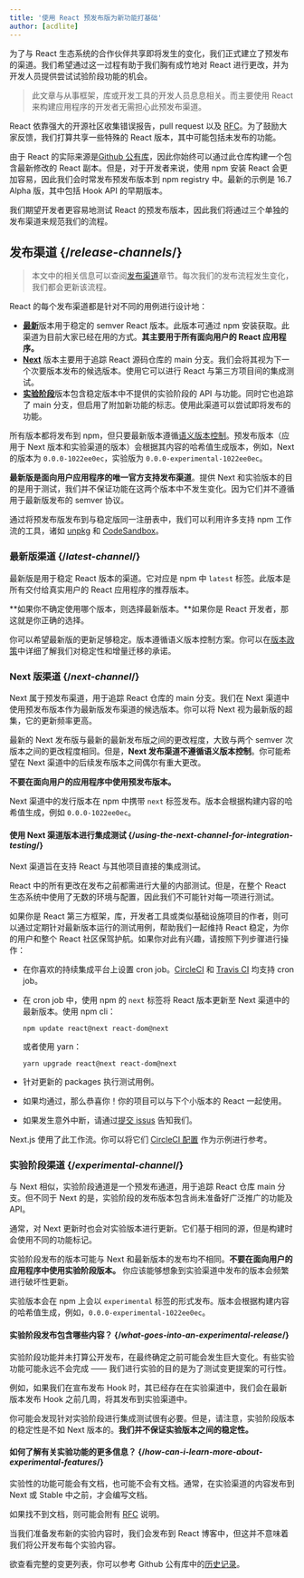 ```yaml
---
title: '使用 React 预发布版为新功能打基础'
author: [acdlite]
---
```


为了与 React 生态系统的合作伙伴共享即将发生的变化，我们正式建立了预发布的渠道。我们希望通过这一过程有助于我们胸有成竹地对 React 进行更改，并为开发人员提供尝试试验阶段功能的机会。

> 此文章与从事框架，库或开发工具的开发人员息息相关。而主要使用 React 来构建应用程序的开发者无需担心此预发布渠道。

React 依靠强大的开源社区收集错误报告，pull request 以及 [RFC](https://github.com/reactjs/rfcs)。为了鼓励大家反馈，我们打算共享一些特殊的 React 版本，其中可能包括未发布的功能。

由于 React 的实际来源是[Github 公有库](https://github.com/facebook/react)，因此你始终可以通过此仓库构建一个包含最新修改的 React 副本。但是，对于开发者来说，使用 npm 安装 React 会更加容易，因此我们会时常发布预发布版本到 npm registry 中。最新的示例是 16.7 Alpha 版，其中包括 Hook API 的早期版本。

我们期望开发者更容易地测试 React 的预发布版本，因此我们将通过三个单独的发布渠道来规范我们的流程。

## 发布渠道 {/*release-channels*/}

> 本文中的相关信息可以查阅[发布渠道](/docs/release-channels)章节。每次我们的发布流程发生变化，我们都会更新该流程。

React 的每个发布渠道都是针对不同的用例进行设计地：

- [**最新**](#latest-channel)版本用于稳定的 semver React 版本。此版本可通过 npm 安装获取。此渠道为目前大家已经在用的方式。**其主要用于所有面向用户的 React 应用程序。**
- [**Next**](#next-channel) 版本主要用于追踪 React 源码仓库的 main 分支。我们会将其视为下一个次要版本发布的候选版本。使用它可以进行 React 与第三方项目间的集成测试。
- [**实验阶段**](#experimental-channel)版本包含稳定版本中不提供的实验阶段的 API 与功能。同时它也追踪了 main 分支，但启用了附加新功能的标志。使用此渠道可以尝试即将发布的功能。

所有版本都将发布到 npm，但只要最新版本遵循[语义版本控制](/docs/faq-versioning)。预发布版本（应用于 Next 版本和实验渠道的版本）会根据其内容的哈希值生成版本，例如，Next 的版本为 `0.0.0-1022ee0ec`，实验版为 `0.0.0-experimental-1022ee0ec`。

**最新版是面向用户应用程序的唯一官方支持发布渠道**。提供 Next 和实验版本的目的是用于测试，我们并不保证功能在这两个版本中不发生变化。因为它们并不遵循用于最新版发布的 semver 协议。

通过将预发布版发布到与稳定版同一注册表中，我们可以利用许多支持 npm 工作流的工具，诸如 [unpkg](https://unpkg.com) 和 [CodeSandbox](https://codesandbox.io)。 

### 最新版渠道 {/*latest-channel*/}

最新版是用于稳定 React 版本的渠道。它对应是 npm 中 `latest` 标签。此版本是所有交付给真实用户的 React 应用程序的推荐版本。

**如果你不确定使用哪个版本，则选择最新版本。**如果你是 React 开发者，那这就是你正确的选择。

你可以希望最新版的更新足够稳定。版本遵循语义版本控制方案。你可以在[版本政策](/docs/faq-versioning)中详细了解我们对稳定性和增量迁移的承诺。

### Next 版渠道 {/*next-channel*/}

Next 属于预发布渠道，用于追踪 React 仓库的 main 分支。我们在 Next 渠道中使用预发布版本作为最新版发布渠道的候选版本。你可以将 Next 视为最新版的超集，它的更新频率更高。

最新的 Next 发布版与最新的最新发布版之间的更改程度，大致与两个 semver 次版本之间的更改程度相同。但是，**Next 发布渠道不遵循语义版本控制**。你可能希望在 Next 渠道中的后续发布版本之间偶尔有重大更改。

**不要在面向用户的应用程序中使用预发布版本。**

Next 渠道中的发行版本在 npm 中携带 `next` 标签发布。版本会根据构建内容的哈希值生成，例如 `0.0.0-1022ee0ec`。

#### 使用 Next 渠道版本进行集成测试 {/*using-the-next-channel-for-integration-testing*/}

Next 渠道旨在支持 React 与其他项目直接的集成测试。

React 中的所有更改在发布之前都需进行大量的内部测试。但是，在整个 React 生态系统中使用了无数的环境与配置，因此我们不可能针对每一项进行测试。

如果你是 React 第三方框架，库，开发者工具或类似基础设施项目的作者，则可以通过定期针对最新版本运行的测试用例，帮助我们一起维持 React 稳定，为你的用户和整个 React 社区保驾护航。如果你对此有兴趣，请按照下列步骤进行操作：

- 在你喜欢的持续集成平台上设置 cron job。[CircleCI](https://circleci.com/docs/2.0/triggers/#scheduled-builds) 和 [Travis CI](https://docs.travis-ci.com/user/cron-jobs/) 均支持 cron job。
- 在 cron job 中，使用 npm 的 `next` 标签将 React 版本更新至 Next 渠道中的最新版本。使用 npm cli：

  ```
  npm update react@next react-dom@next
  ```

  或者使用 yarn：

  ```
  yarn upgrade react@next react-dom@next
  ```

- 针对更新的 packages 执行测试用例。
- 如果均通过，那么恭喜你！你的项目可以与下个小版本的 React 一起使用。
- 如果发生意外中断，请通过[提交 issus](https://github.com/facebook/react/issues) 告知我们。

Next.js 使用了此工作流。你可以将它们 [CircleCI 配置](https://github.com/zeit/next.js/blob/c0a1c0f93966fe33edd93fb53e5fafb0dcd80a9e/.circleci/config.yml) 作为示例进行参考。

### 实验阶段渠道 {/*experimental-channel*/}

与 Next 相似，实验阶段通道是一个预发布通道，用于追踪 React 仓库 main 分支。但不同于 Next 的是，实验阶段的发布版本包含尚未准备好广泛推广的功能及 API。

通常，对 Next 更新时也会对实验版本进行更新。它们基于相同的源，但是构建时会使用不同的功能标记。

实验阶段发布的版本可能与 Next 和最新版本的发布均不相同。**不要在面向用户的应用程序中使用实验阶段版本。** 你应该能够想象到实验渠道中发布的版本会频繁进行破坏性更新。

实验版本会在 npm 上会以 `experimental` 标签的形式发布。版本会根据构建内容的哈希值生成，例如，`0.0.0-experimental-1022ee0ec`。

#### 实验阶段发布包含哪些内容？ {/*what-goes-into-an-experimental-release*/}

实验阶段功能并未打算公开发布，在最终确定之前可能会发生巨大变化。有些实验功能可能永远不会完成 —— 我们进行实验的目的是为了测试变更提案的可行性。

例如，如果我们在宣布发布 Hook 时，其已经存在在实验渠道中，我们会在最新版本发布 Hook 之前几周，将其发布到实验渠道中。

你可能会发现针对实验阶段进行集成测试很有必要。但是，请注意，实验阶段版本的稳定性是不如 Next 版本的。**我们并不保证实验版本之间的稳定性。**

#### 如何了解有关实验功能的更多信息？ {/*how-can-i-learn-more-about-experimental-features*/}

实验性的功能可能会有文档，也可能不会有文档。通常，在实验渠道的内容发布到 Next 或 Stable 中之前，才会编写文档。

如果找不到文档，则可能会附有 [RFC](https://github.com/reactjs/rfcs) 说明。

当我们准备发布新的实验内容时，我们会发布到 React 博客中，但这并不意味着我们将公开发布每个实验内容。

欲查看完整的变更列表，你可以参考 Github 公有库中的[历史记录](https://github.com/facebook/react/commits/main)。
